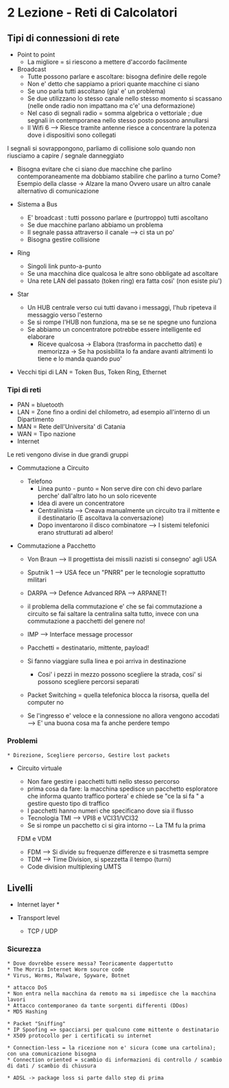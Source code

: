 # 2 Lezione - Reti di Calcolatori

## Tipi di connessioni di rete

* Point to point
    * La migliore = si riescono a mettere d'accordo facilmente
* Broadcast
    * Tutte possono parlare e ascoltare: bisogna definire delle regole
    * Non e' detto che sappiamo a priori quante macchine ci siano
    * Se uno parla tutti ascoltano (gia' e' un problema)
    * Se due utilizzano lo stesso canale nello stesso momento si scassano (nelle onde radio non impattano ma c'e' una deformazione)
    * Nel caso di segnali radio = somma algebrica o vettoriale ; due segnali in contemporanea nello stesso posto possono annullarsi 
    * Il Wifi 6 --> Riesce tramite antenne riesce a concentrare la potenza dove i dispositivi sono collegati

I segnali si sovrappongono, parliamo di collisione solo quando non riusciamo a capire / segnale danneggiato

* Bisogna evitare che ci siano due macchine che parlino contemporaneamente ma dobbiamo stabilire che parlino a turno
Come? Esempio della classe -> Alzare la mano
Ovvero usare un altro canale alternativo di comunicazione

* Sistema a Bus
    * E' broadcast : tutti possono parlare e (purtroppo) tutti ascoltano
    * Se due macchine parlano abbiamo un problema
    * Il segnale passa attraverso il canale --> ci sta un po'
    * Bisogna gestire collisione
* Ring 
    * Singoli link punto-a-punto
    * Se una macchina dice qualcosa le altre sono obbligate ad ascoltare
    * Una rete LAN del passato (token ring) era fatta cosi' (non esiste piu')
* Star
    * Un HUB centrale verso cui tutti davano i messaggi, l'hub ripeteva il messaggio verso l'esterno
    * Se si rompe l'HUB non funziona, ma se se ne spegne uno funziona
    * Se abbiamo un concentratore potrebbe essere intelligente ed elaborare 
        * Riceve qualcosa -> Elabora (trasforma in pacchetto dati) e memorizza -> Se ha posisbilita lo fa andare avanti altrimenti lo tiene e lo manda quando puo' 

* Vecchi tipi di LAN = Token Bus, Token Ring, Ethernet 

### Tipi di reti

* PAN = bluetooth 
* LAN = Zone fino a ordini del chilometro, ad esempio all'interno di un Dipartimento
* MAN = Rete dell'Universita' di Catania
* WAN = Tipo nazione
* Internet 

Le reti vengono divise in due grandi gruppi 

* Commutazione a Circuito 
    * Telefono 
        * Linea punto - punto = Non serve dire con chi devo parlare perche' dall'altro lato ho un solo ricevente
        * Idea di avere un concentratore 
        * Centralinista --> Creava manualmente un circuito tra il mittente e il destinatario (E ascoltava la conversazione)
        * Dopo inventarono il disco combinatore --> I sistemi telefonici erano strutturati ad albero!

* Commutazione a Pacchetto 
    * Von Braun --> Il progettista dei missili nazisti si consegno' agli USA 
    * Sputnik 1 --> USA fece un "PNRR" per le tecnologie soprattutto militari
    * DARPA --> Defence Advanced RPA --> ARPANET! 
    * il problema della commutazione e' che se fai commutazione a circuito se fai saltare la centralina salta tutto, invece con una commutazione a pacchetti del genere no!
    * IMP --> Interface message processor 

    * Pacchetti = destinatario, mittente, payload! 
    * Si fanno viaggiare sulla linea e poi arriva in destinazione
        * Cosi' i pezzi in mezzo possono scegliere la strada, cosi' si possono scegliere percorsi separati 
    * Packet Switching = quella telefonica blocca la risorsa, quella del computer no
    * Se l'ingresso e' veloce e la connessione no allora vengono accodati --> E' una buona cosa ma fa anche perdere tempo

### Problemi
    * Direzione, Scegliere percorso, Gestire lost packets

* Circuito virtuale
    * Non fare gestire i pacchetti tutti nello stesso percorso 
    * prima cosa da fare: la macchina spedisce un pacchetto esploratore che informa quanto traffico portera' e chiede se "ce la si fa " a gestire questo tipo di traffico
    * I pacchetti hanno numeri che specificano dove sia il flusso 
    * Tecnologia TMI --> VPI8 e VCI31/VCI32 
    * Se si rompe un pacchetto ci si gira intorno -- La TM fu la prima 

    FDM e VDM 
    * FDM --> Si divide su frequenze differenze e si trasmetta sempre
    * TDM --> Time Division, si spezzetta il tempo (turni)
    * Code division multiplexing UMTS

## Livelli

* Internet layer 
    * 

* Transport level 
    * TCP / UDP

### Sicurezza 
    * Dove dovrebbe essere messa? Teoricamente dappertutto
    * The Morris Internet Worm source code
    * Virus, Worms, Malware, Spyware, Botnet

    * attacco DoS
    * Non entra nella macchina da remoto ma si impedisce che la macchina lavori
    * Attacco contemporaneo da tante sorgenti differenti (DDos)
    * MD5 Hashing 

    * Packet "Sniffing"
    * IP Spoofing => spacciarsi per qualcuno come mittente o destinatario
    * X509 protocollo per i certificati su internet

    * Connection-less = la ricezione non e' sicura (come una cartolina); con una comunicazione bisogna 
    * Connection oriented = scambio di informazioni di controllo / scambio di dati / scambio di chiusura

    * ADSL -> package loss si parte dallo step di prima



